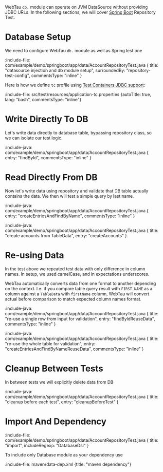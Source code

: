 WebTau `db.` module can operate on JVM DataSource without providing JDBC URLs.
In the following sections, we will cover [Spring Boot](https://spring.io/projects/spring-boot) Repository Test.

# Database Setup

We need to configure WebTau `db.` module as well as Spring test one

:include-file: com/example/demo/springboot/app/data/AccountRepositoryTest.java {
  title: "datasource injection and db module setup",
  surroundedBy: "repository-test-config",
  commentsType: "inline"
}

Here is how we define `tc` profile using [Test Containers JDBC support](https://www.testcontainers.org/modules/databases/jdbc/):

:include-file: src/test/resources/application-tc.properties {autoTitle: true, lang: "bash", commentsType: "inline"}

# Write Directly To DB 

Let's write data directly to database table, bypassing repository class, so we can isolate our test logic.

:include-java: com/example/demo/springboot/app/data/AccountRepositoryTest.java {
  entry: "findById",
  commentsType: "inline"
}

# Read Directly From DB

Now let's write data using repository and validate that DB table actually contains the data.
We then will test a simple query by last name.

:include-java: com/example/demo/springboot/app/data/AccountRepositoryTest.java {
  entry: "createEntriesAndFindByName",
  commentsType: "inline"
}

:include-java: com/example/demo/springboot/app/data/AccountRepositoryTest.java {
  title: "create accounts from TableData",
  entry: "createAccounts"
}

# Re-using Data 

In the test above we repeated test data with only difference in column names. In setup, we used camelCase, and in expectations underscores. 

WebTau automatically converts data from one format to another depending on the context. 
I.e. if you compare table query result with `FIRST_NAME` as a column against a `TableData` with `firstName` column, 
WebTau will convert actual before comparison to match expected column names format.

:include-java: com/example/demo/springboot/app/data/AccountRepositoryTest.java {
  title: "re-use a single row from input for validation",
  entry: "findByIdReuseData",
  commentsType: "inline"
}

:include-java: com/example/demo/springboot/app/data/AccountRepositoryTest.java {
  title: "re-use the whole table for validation",
  entry: "createEntriesAndFindByNameReuseData",
  commentsType: "inline"
}

# Cleanup Between Tests

In between tests we will explicitly delete data from DB

:include-java: com/example/demo/springboot/app/data/AccountRepositoryTest.java {
  title: "cleanup before each test",
  entry: "cleanupBeforeTest"
}

# Import And Dependency

:include-file: com/example/demo/springboot/app/data/AccountRepositoryTest.java {
  title: "import",
  includeRegexp: "DatabaseDsl"
}

To include only Database module as your dependency use

:include-file: maven/data-dep.xml {title: "maven dependency"}

